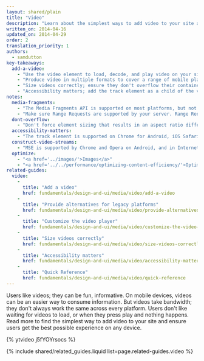 ```yaml
---
layout: shared/plain
title: "Video"
description: "Learn about the simplest ways to add video to your site and ensure users get the best possible experience on any device."
written_on: 2014-04-16
updated_on: 2014-04-29
order: 2
translation_priority: 1
authors:
  - samdutton
key-takeaways:
  add-a-video:
    - "Use the video element to load, decode, and play video on your site."
    - "Produce video in multiple formats to cover a range of mobile platforms."
    - "Size videos correctly; ensure they don't overflow their containers."
    - "Accessibility matters; add the track element as a child of the video element."
notes:
  media-fragments:
    - "The Media Fragments API is supported on most platforms, but not on iOS."
    - "Make sure Range Requests are supported by your server. Range Requests are enabled by default on most servers, but some hosting services may turn them off."
  dont-overflow:
    - "Don't force element sizing that results in an aspect ratio different from the original video. Squashed or stretched looks bad."
  accessibility-matters:
    - "The track element is supported on Chrome for Android, iOS Safari, and all current browsers on desktop except Firefox (see <a href='http://caniuse.com/track' title='Track element support status'>caniuse.com/track</a>). There are several polyfills available too. We recommend <a href='//www.delphiki.com/html5/playr/' title='Playr track element polyfill'>Playr</a> or <a href='//captionatorjs.com/' title='Captionator track'>Captionator</a>."
  construct-video-streams:
    - "MSE is supported by Chrome and Opera on Android, and in Internet Explorer 11 and Chrome for desktop, with support planned for <a href='http://wiki.mozilla.org/Platform/MediaSourceExtensions' title='Firefox Media Source Extensions implementation timeline'>Firefox</a>."
  optimize:
    - "<a href='../images/'>Images</a>"
    - "<a href='../../performance/optimizing-content-efficiency/'>Optimizing content efficiency</a>"
related-guides:
  video:
    -
      title: "Add a video"
      href: fundamentals/design-and-ui/media/video/add-a-video
    -
      title: "Provide alternatives for legacy platforms"
      href: fundamentals/design-and-ui/media/video/provide-alternatives-for-legacy-platforms
    -
      title: "Customize the video player"
      href: fundamentals/design-and-ui/media/video/customize-the-video-player
    -
      title: "Size videos correctly"
      href: fundamentals/design-and-ui/media/video/size-videos-correctly
    -
      title: "Accessibility matters"
      href: fundamentals/design-and-ui/media/video/accessibility-matters
    -
      title: "Quick Reference"
      href: fundamentals/design-and-ui/media/video/quick-reference
---
```


<p class="intro">
  Users like videos; they can be fun, informative. On mobile devices, videos can be an easier way to consume information. But videos take bandwidth; they don't always work the same across every platform. Users don't like waiting for videos to load, or when they press play and nothing happens. Read more to find the simplest way to add video to your site and ensure users get the best possible experience on any device.
</p>

{% ytvideo j5fYOYrsocs %}

{% include shared/related_guides.liquid list=page.related-guides.video %}

